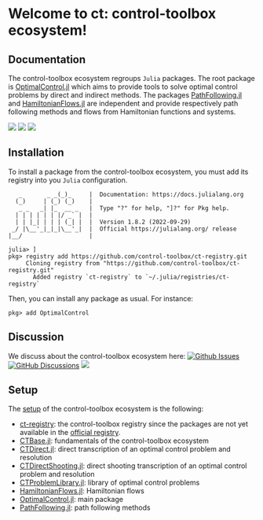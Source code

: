 # Welcome to ct: control-toolbox ecosystem!

## Documentation

The control-toolbox ecosystem regroups `Julia` packages. The root package is [OptimalControl.jl](https://github.com/control-toolbox/OptimalControl.jl) which aims to provide tools to solve optimal control problems by direct and indirect methods. The packages [PathFollowing.jl](https://github.com/control-toolbox/PathFollowing.jl) and [HamiltonianFlows.jl](https://github.com/control-toolbox/HamiltonianFlows.jl) are independent and provide respectively path following methods and flows from Hamiltonian functions and systems. 

[![](https://img.shields.io/badge/doc-OptimalControl.jl-blue)](https://control-toolbox.github.io/OptimalControl.jl)
[![](https://img.shields.io/badge/doc-PathFollowing.jl-blue)](https://control-toolbox.github.io/PathFollowing.jl)
[![](https://img.shields.io/badge/doc-HamiltonianFlows.jl-blue)](https://control-toolbox.github.io/HamiltonianFlows.jl)

## Installation

To install a package from the control-toolbox ecosystem, you must add its registry into you `Julia` configuration.
```shell
   _       _ _(_)_     |  Documentation: https://docs.julialang.org
  (_)     | (_) (_)    |
   _ _   _| |_  __ _   |  Type "?" for help, "]?" for Pkg help.
  | | | | | | |/ _` |  |
  | | |_| | | | (_| |  |  Version 1.8.2 (2022-09-29)
 _/ |\__'_|_|_|\__'_|  |  Official https://julialang.org/ release
|__/                   |

julia> ]
pkg> registry add https://github.com/control-toolbox/ct-registry.git
     Cloning registry from "https://github.com/control-toolbox/ct-registry.git"
       Added registry `ct-registry` to `~/.julia/registries/ct-registry`
```

Then, you can install any package as usual. For instance:
```shell
pkg> add OptimalControl
```

## Discussion

We discuss about the control-toolbox ecosystem here:
[![Github Issues](https://img.shields.io/github/issues-search?color=green&label=open%20issues&query=is%3Aopen%20is%3Aissue%20user%3Acontrol-toolbox%20archived%3Afalse)](https://github.com/issues?q=is%3Aopen+is%3Aissue+user%3Acontrol-toolbox+archived%3Afalse+)
[![GitHub Discussions](https://img.shields.io/github/discussions/control-toolbox/control-toolbox.github.io?color=green)](https://github.com/orgs/control-toolbox/discussions)
[![](https://img.shields.io/badge/wiki-ct-green)](https://github.com/control-toolbox/control-toolbox.github.io/wiki)

## Setup

The [setup](https://github.com/orgs/control-toolbox/repositories?type=all) of the control-toolbox ecosystem is the following:

* [ct-registry](https://github.com/control-toolbox/ct-registryb): the control-toolbox registry since the packages are not yet available in the [official registry](https://github.com/JuliaRegistries/General).
* [CTBase.jl](https://github.com/control-toolbox/CTBase.jl): fundamentals of the control-toolbox ecosystem
* [CTDirect.jl](https://github.com/control-toolbox/CTDirect.jl): direct transcription of an optimal control problem and resolution
* [CTDirectShooting.jl](https://github.com/control-toolbox/CTDirectShooting.jl): direct shooting transcription of an optimal control problem and resolution
* [CTProblemLibrary.jl](https://github.com/control-toolbox/CTProblemLibrary.jl): library of optimal control problems
* [HamiltonianFlows.jl](https://github.com/control-toolbox/HamiltonianFlows.jl): Hamiltonian flows
* [OptimalControl.jl](https://github.com/control-toolbox/OptimalControl.jl): main package
* [PathFollowing.jl](https://github.com/control-toolbox/PathFollowing.jl): path following methods
